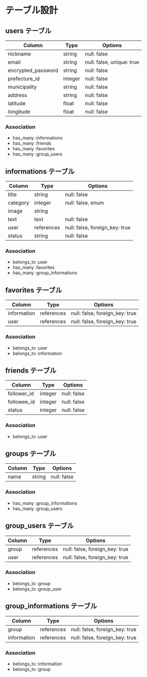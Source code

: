 # テーブル設計

## users テーブル

| Column             | Type    | Options                   |
| ------------------ | ------- | ------------------------- |
| nickname           | string  | null: false               |
| email              | string  | null: false, unique: true |
| encrypted_password | string  | null: false               |
| prefecture_id      | integer | null: false               |
| municipality       | string  | null: false               |
| address            | string  | null: false               |
| latitude           | float   | null: false               |
| longitude          | float   | null: false               |

### Association

- has_many :informations
- has_many :friends
- has_many :favorites
- has_many :group_users

## informations テーブル

| Column   | Type       | Options                        |
| -------- | ---------- | ------------------------------ |
| title    | string     | null: false                    |
| category | integer    | null: false, enum              |
| image    | string     |                                |
| text     | text       | null: false                    |
| user     | references | null: false, foreign_key: true |
| status   | string     | null: false                    |

### Association

- belongs_to :user
- has_many :favorites
- has_many :group_informations

## favorites テーブル

| Column      | Type       | Options                        |
| ----------- | ---------- | ------------------------------ |
| information | references | null: false, foreign_key: true |
| user        | references | null: false, foreign_key: true |

### Association

- belongs_to :user
- belongs_to :information

## friends テーブル

| Column      | Type    | Options     |
| ----------- | ------- | ----------- |
| follower_id | integer | null: false |
| followee_id | integer | null: false |
| status      | integer | null: false |

### Association

- belongs_to :user

## groups テーブル

| Column | Type   | Options     |
| ------ | ------ | ----------- |
| name   | string | null: false |

### Association

- has_many :group_informations
- has_many :group_users

## group_users テーブル

| Column | Type       | Options                        |
| ------ | ---------- | ------------------------------ |
| group  | references | null: false, foreign_key: true |
| user   | references | null: false, foreign_key: true |

### Association

- belongs_to :group
- belongs_to :group_user

## group_informations テーブル

| Column      | Type       | Options                        |
| ----------- | ---------- | ------------------------------ |
| group       | references | null: false, foreign_key: true |
| information | references | null: false, foreign_key: true |

### Association

- belongs_to :information
- belongs_to :group
